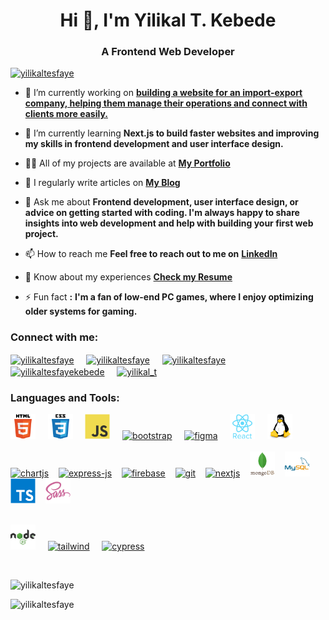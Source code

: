 <h1 align="center">Hi 👋, I'm Yilikal T. Kebede</h1>
<h3 align="center">A Frontend Web Developer</h3>

<p align="left">
  <a href="https://github.com/ryo-ma/github-profile-trophy">
    <img src="https://github-profile-trophy.vercel.app/?username=yilikaltesfaye&theme=darkhub" alt="yilikaltesfaye" />
  </a>
</p>

- 🔭 I’m currently working on [**building a website for an import-export company, helping them manage their operations and connect with clients more easily.**](https://buyfromethiopia.netlify.app/)

- 🌱 I’m currently learning **Next.js to build faster websites and improving my skills in frontend development and user interface design.**

- 👨‍💻 All of my projects are available at <a href="https://yilikaltesfaye.github.io" target="_blank">**My Portfolio**</a>

- 📝 I regularly write articles on <a href="https://yilikaltesfaye.github.io/blog" target="_blank">**My Blog**</a>

- 💬 Ask me about **Frontend development, user interface design, or advice on getting started with coding. I'm always happy to share insights into web development and help with building your first web project.**

- 📫 How to reach me **Feel free to reach out to me on** <a href="https://linkedin.com/in/yilikaltesfayekebede" target="_blank">**LinkedIn**</a>

- 📄 Know about my experiences <a href="https://drive.google.com/file/d/1R12gKDwAvb8nHppMoRHhCFzKq68fORcd/view" target="_blank">**Check my Resume**</a>

- ⚡ Fun fact **:** **I'm a fan of low-end PC games, where I enjoy optimizing older systems for gaming.**

<h3 align="left">Connect with me:</h3>
<p align="left">
  <a href="https://codepen.io/yilikaltesfaye" target="_blank"><img align="center" src="https://raw.githubusercontent.com/rahuldkjain/github-profile-readme-generator/master/src/images/icons/Social/codepen.svg" alt="yilikaltesfaye" height="30" width="40" /></a>
  &nbsp;&nbsp;&nbsp;
  <a href="https://dev.to/yilikaltesfaye" target="_blank"><img align="center" src="https://raw.githubusercontent.com/rahuldkjain/github-profile-readme-generator/master/src/images/icons/Social/devto.svg" alt="yilikaltesfaye" height="30" width="40" /></a>
  &nbsp;&nbsp;&nbsp;
  <a href="https://twitter.com/yilikaltesfaye" target="_blank"><img align="center" src="https://raw.githubusercontent.com/rahuldkjain/github-profile-readme-generator/master/src/images/icons/Social/twitter.svg" alt="yilikaltesfaye" height="30" width="40" /></a>
  &nbsp;&nbsp;&nbsp;
  <a href="https://linkedin.com/in/yilikaltesfayekebede" target="_blank"><img align="center" src="https://raw.githubusercontent.com/rahuldkjain/github-profile-readme-generator/master/src/images/icons/Social/linked-in-alt.svg" alt="yilikaltesfayekebede" height="30" width="40" /></a>
  &nbsp;&nbsp;&nbsp;
  <a href="https://instagram.com/yilikal_t" target="_blank"><img align="center" src="https://raw.githubusercontent.com/rahuldkjain/github-profile-readme-generator/master/src/images/icons/Social/instagram.svg" alt="yilikal_t" height="30" width="40" /></a>
</p>

<h3 align="left">Languages and Tools:</h3>
<p align="left"> 
  <!-- Beginner-Friendly -->
  <a href="https://www.w3.org/html/" target="_blank" rel="noreferrer"><img src="https://raw.githubusercontent.com/devicons/devicon/master/icons/html5/html5-original-wordmark.svg" alt="html5" width="40" height="40"/></a>
  &nbsp;&nbsp;&nbsp;
  <a href="https://www.w3schools.com/css/" target="_blank" rel="noreferrer"><img src="https://raw.githubusercontent.com/devicons/devicon/master/icons/css3/css3-original-wordmark.svg" alt="css3" width="40" height="40"/></a>
  &nbsp;&nbsp;&nbsp;
  <a href="https://developer.mozilla.org/en-US/docs/Web/JavaScript" target="_blank" rel="noreferrer"><img src="https://raw.githubusercontent.com/devicons/devicon/master/icons/javascript/javascript-original.svg" alt="javascript" width="40" height="40"/></a> 
  &nbsp;&nbsp;&nbsp;
  <a href="https://getbootstrap.com" target="_blank" rel="noreferrer"><img src="https://img.icons8.com/?size=100&id=g9mmSxx3SwAI&format=png&color=000000" alt="bootstrap" width="40" height="40"/></a>
  &nbsp;&nbsp;&nbsp;
  <a href="https://www.figma.com/" target="_blank" rel="noreferrer"><img src="https://www.vectorlogo.zone/logos/figma/figma-icon.svg" alt="figma" width="40" height="40"/></a> &nbsp;&nbsp;&nbsp;
  <a href="https://reactjs.org/" target="_blank" rel="noreferrer"><img src="https://raw.githubusercontent.com/devicons/devicon/master/icons/react/react-original-wordmark.svg" alt="react" width="40" height="40"/></a> 
  &nbsp;&nbsp;&nbsp;
  <a href="https://www.linux.org/" target="_blank" rel="noreferrer"><img src="https://raw.githubusercontent.com/devicons/devicon/master/icons/linux/linux-original.svg" alt="linux" width="40" height="40"/></a>

  <!-- Intermediate -->
  <br>
  <br>
  <a href="https://www.chartjs.org" target="_blank" rel="noreferrer"><img src="https://www.chartjs.org/media/logo-title.svg" alt="chartjs" width="40" height="40"/></a> 
  &nbsp;&nbsp;
  <a href="https://expressjs.com" target="_blank" rel="noreferrer"><img width="40" height="40" src="https://img.icons8.com/office/40/000000/express-js.png" alt="express-js" /></a>
  &nbsp;&nbsp;
  <a href="https://firebase.google.com/" target="_blank" rel="noreferrer"><img src="https://www.vectorlogo.zone/logos/firebase/firebase-icon.svg" alt="firebase" width="40" height="40"/></a> 
  &nbsp;&nbsp;
  <a href="https://git-scm.com/" target="_blank" rel="noreferrer"><img src="https://www.vectorlogo.zone/logos/git-scm/git-scm-icon.svg" alt="git" width="40" height="40"/></a> 
  &nbsp;&nbsp;
  <a href="https://nextjs.org/" target="_blank" rel="noreferrer"><img src="https://img.icons8.com/?size=100&id=AU6Wc7r56Fxz&format=png&color=000000" alt="nextjs" width="40" height="40"/></a> 
  &nbsp;&nbsp;
  <a href="https://www.mongodb.com/" target="_blank" rel="noreferrer"><img src="https://raw.githubusercontent.com/devicons/devicon/master/icons/mongodb/mongodb-original-wordmark.svg" alt="mongodb" width="40" height="40"/></a> 
  &nbsp;&nbsp;
  <a href="https://www.mysql.com/" target="_blank" rel="noreferrer"><img src="https://raw.githubusercontent.com/devicons/devicon/master/icons/mysql/mysql-original-wordmark.svg" alt="mysql" width="40" height="40"/></a> 
  &nbsp;&nbsp;
  <a href="https://www.typescriptlang.org/" target="_blank" rel="noreferrer"><img src="https://raw.githubusercontent.com/devicons/devicon/master/icons/typescript/typescript-original.svg" alt="typescript" width="40" height="40"/></a> 
  &nbsp;&nbsp;
  <a href="https://sass-lang.com" target="_blank" rel="noreferrer"><img src="https://raw.githubusercontent.com/devicons/devicon/master/icons/sass/sass-original.svg" alt="sass" width="40" height="40"/></a> 
  <br>
  <br>

  <!-- Advanced -->
  <a href="https://nodejs.org" target="_blank" rel="noreferrer"><img src="https://raw.githubusercontent.com/devicons/devicon/master/icons/nodejs/nodejs-original-wordmark.svg" alt="nodejs" width="40" height="40"/></a> 
  &nbsp;&nbsp;&nbsp;
  <a href="https://www.tailwindcss.com/" target="_blank" rel="noreferrer"><img src="https://www.vectorlogo.zone/logos/tailwindcss/tailwindcss-icon.svg" alt="tailwind" width="40" height="40"/></a> 
  &nbsp;&nbsp;&nbsp;
  <a href="https://www.cypress.io" target="_blank" rel="noreferrer"><img src="https://www.abcsoftwarecompany.com/_next/image?url=https%3A%2F%2Fd2ef4hkqu4id.cloudfront.net%2Fcypress_logo_social_2904db380b.png&w=3840&q=75" alt="cypress" width="70" height="40"/></a> 
</p>
<br>
<p>
<img src="https://github-readme-stats.vercel.app/api/top-langs?username=yilikaltesfaye&show_icons=true&locale=en&layout=compact"alt="yilikaltesfaye" /> 
</p>
<p>
  <img src="https://github-readme-streak-stats.herokuapp.com/?user=yilikaltesfaye&" alt="yilikaltesfaye" />
</p>

